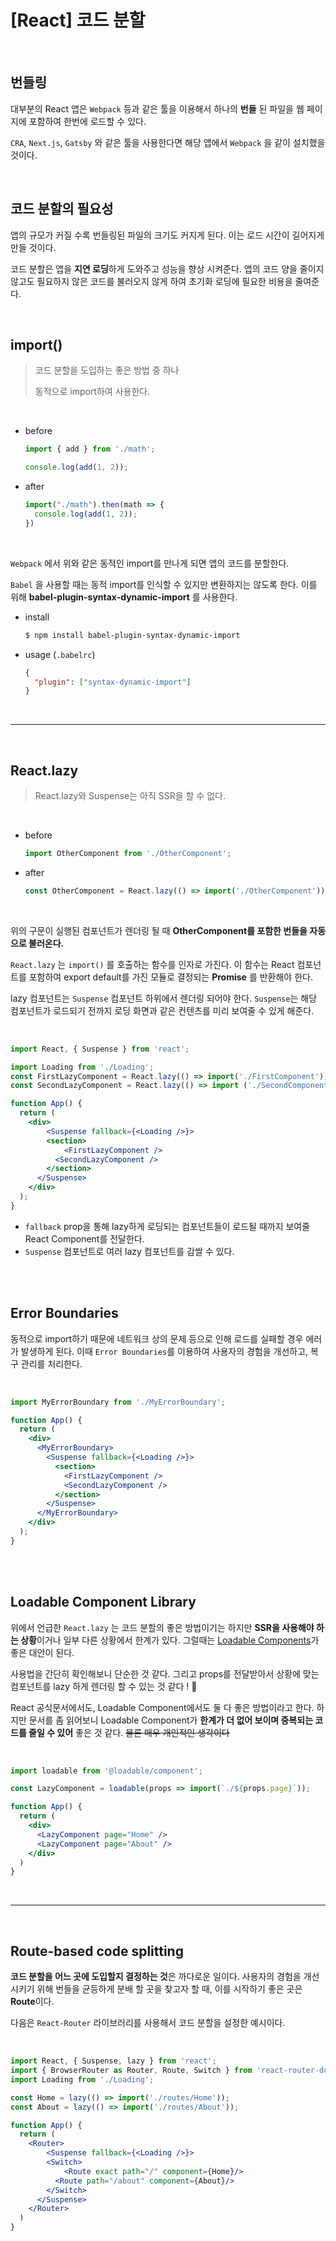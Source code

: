 # [React] 코드 분할

<br>

## 번들링

대부분의 React 앱은 `Webpack` 등과 같은 툴을 이용해서 하나의 **번들** 된 파일을 웹 페이지에 포함하여 한번에 로드할 수 있다.

`CRA`, `Next.js`, `Gatsby` 와 같은 툴을 사용한다면 해당 앱에서 `Webpack` 을 같이 설치했을 것이다.

<br>

## 코드 분할의 필요성

앱의 규모가 커질 수록 번들링된 파일의 크기도 커지게 된다. 이는 로드 시간이 길어지게 만들 것이다.

코드 분할은 앱을 **지연 로딩**하게 도와주고 성능을 향상 시켜준다. 앱의 코드 양을 줄이지 않고도 필요하지 않은 코드를 불러오지 않게 하여 초기화 로딩에 필요한 비용을 줄여준다.

<br>

## import()

> 코드 분할을 도입하는 좋은 방법 중 하나
>
> 동적으로 import하여 사용한다.

<br>

- before

  ```javascript
  import { add } from './math';
  
  console.log(add(1, 2));
  ```

- after

  ```javascript
  import("./math").then(math => {
    console.log(add(1, 2));
  })
  ```

<br>

`Webpack` 에서 위와 같은 동적인 import를 만나게 되면 앱의 코드를 분할한다.

`Babel` 을 사용할 때는 동적 import를 인식할 수 있지만 변환하지는 않도록 한다. 이를 위해 **babel-plugin-syntax-dynamic-import** 를 사용한다.

- install

  ```bash
  $ npm install babel-plugin-syntax-dynamic-import
  ```

- usage (`.babelrc`)

  ```json
  {
    "plugin": ["syntax-dynamic-import"]
  }
  ```

<br>

---

<br>

## React.lazy

> React.lazy와 Suspense는 아직 SSR을 할 수 없다.

<br>

- before

  ```javascript
  import OtherComponent from './OtherComponent';
  ```

- after

  ```javascript
  const OtherComponent = React.lazy(() => import('./OtherComponent'));
  ```

<br>

위의 구문이 실행된 컴포넌트가 렌더링 될 때  **OtherComponent를 포함한 번들을 자동으로 불러온다.**

`React.lazy` 는 `import()` 를 호출하는 함수를 인자로 가진다. 이 함수는 React 컴포넌트를 포함하여 export default를 가진 모듈로 결정되는 **Promise** 를 반환해야 한다.

lazy 컴포넌트는 `Suspense` 컴포넌트 하위에서 렌더링 되어야 한다. `Suspense`는 해당 컴포넌트가 로드되기 전까지 로딩 화면과 같은 컨텐츠를 미리 보여줄 수 있게 해준다.

<br>

```jsx
import React, { Suspense } from 'react';

import Loading from './Loading';
const FirstLazyComponent = React.lazy(() => import('./FirstComponent'));
const SecondLazyComponent = React.lazy(() => import ('./SecondComponent'));

function App() {
  return (
  	<div>
    	<Suspense fallback={<Loading />}>
        <section>
        	<FirstLazyComponent />
          <SecondLazyComponent />
        </section>
      </Suspense>
    </div>
  );
}
```

- `fallback` prop을 통해 lazy하게 로딩되는 컴포넌트들이 로드될 때까지 보여줄 React Component를 전달한다.
- `Suspense` 컴포넌트로 여러 lazy 컴포넌트를 감쌀 수 있다.

<br>

<br>

## Error Boundaries

동적으로 import하기 때문에 네트워크 상의 문제 등으로 인해 로드를 실패할 경우 에러가 발생하게 된다. 이때 `Error Boundaries`를 이용하여 사용자의 경험을 개선하고, 복구 관리를 처리한다.

<br>

```jsx
import MyErrorBoundary from './MyErrorBoundary';

function App() {
  return (
  	<div>
      <MyErrorBoundary>
        <Suspense fallback={<Loading />}>
          <section>
            <FirstLazyComponent />
            <SecondLazyComponent />
          </section>
        </Suspense>
      </MyErrorBoundary>
    </div>
  );
}
```

<br>

<br>

## Loadable Component Library

위에서 언급한 `React.lazy` 는 코드 분할의 좋은 방법이기는 하지만 **SSR을 사용해야 하는 상황**이거나 일부 다른 상황에서 한계가 있다. 그럴때는 [Loadable Components](https://github.com/gregberge/loadable-components)가 좋은 대안이 된다.

사용법을 간단히 확인해보니 단순한 것 같다. 그리고 props를 전달받아서 상황에 맞는 컴포넌트를 lazy 하게 렌더링 할 수 있는 것 같다 ! 🤭

React 공식문서에서도, Loadable Component에서도 둘 다 좋은 방법이라고 한다. 하지만 문서를 좀 읽어보니 Loadable Component가 **한계가 더 없어 보이며 중복되는 코드를 줄일 수 있어** 좋은 것 같다. ~~물론 매우 개인적인 생각이다~~

<br>

```jsx
import loadable from '@loadable/component';

const LazyComponent = loadable(props => import(`./${props.page}`));

function App() {
  return (
    <div>
      <LazyComponent page="Home" />
      <LazyComponent page="About" />
    </div>
  )
}
```

<br>

---

<br>

## Route-based code splitting

**코드 분할을 어느 곳에 도입할지 결정하는 것**은 까다로운 일이다. 사용자의 경험을 개선시키기 위해 번들을 균등하게 분배 할 곳을 찾고자 할 때, 이를 시작하기 좋은 곳은 **Route**이다.

다음은 `React-Router` 라이브러리를 사용해서 코드 분할을 설정한 예시이다.

<br>

```jsx
import React, { Suspense, lazy } from 'react';
import { BrowserRouter as Router, Route, Switch } from 'react-router-dom';
import Loading from './Loading';

const Home = lazy(() => import('./routes/Home'));
const About = lazy(() => import('./routes/About'));

function App() {
  return (
  	<Router>
    	<Suspense fallback={<Loading />}>
      	<Switch>
        	<Route exact path="/" component={Home}/>
          <Route path="/about" component={About}/>
        </Switch>
      </Suspense>
    </Router>
  )
}
```

